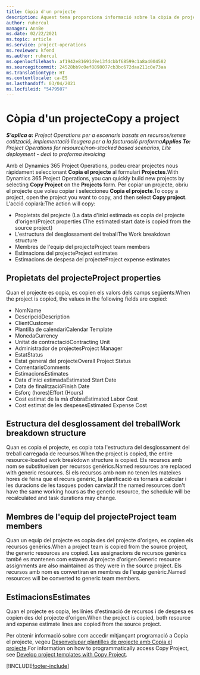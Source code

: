 ```yaml
---
title: Còpia d'un projecte
description: Aquest tema proporciona informació sobre la còpia de projectes al Dynamics 365 Project Operations.
author: ruhercul
manager: AnnBe
ms.date: 02/22/2021
ms.topic: article
ms.service: project-operations
ms.reviewer: kfend
ms.author: ruhercul
ms.openlocfilehash: af1942e81691d9e13fdcbbf68599c1a8a4004582
ms.sourcegitcommit: 24528bb9c0ef8898077cb3bc672daa211c0e73aa
ms.translationtype: HT
ms.contentlocale: ca-ES
ms.lasthandoff: 03/04/2021
ms.locfileid: "5479507"
---
```

# <a name="copy-a-project"></a><span data-ttu-id="41102-103">Còpia d'un projecte</span><span class="sxs-lookup"><span data-stu-id="41102-103">Copy a project</span></span>

<span data-ttu-id="41102-104">_**S'aplica a:** Project Operations per a escenaris basats en recursos/sense cotització, implementació lleugera per a la facturació proforma_</span><span class="sxs-lookup"><span data-stu-id="41102-104">_**Applies To:** Project Operations for resource/non-stocked based scenarios, Lite deployment - deal to proforma invoicing_</span></span>

<span data-ttu-id="41102-105">Amb el Dynamics 365 Project Operations, podeu crear projectes nous ràpidament seleccionant **Copia el projecte** al formulari **Projectes**.</span><span class="sxs-lookup"><span data-stu-id="41102-105">With Dynamics 365 Project Operations, you can quickly build new projects by selecting **Copy Project** on the **Projects** form.</span></span> <span data-ttu-id="41102-106">Per copiar un projecte, obriu el projecte que voleu copiar i seleccioneu **Copia el projecte**.</span><span class="sxs-lookup"><span data-stu-id="41102-106">To copy a project, open the project you want to copy, and then select **Copy project**.</span></span> <span data-ttu-id="41102-107">L'acció copiarà:</span><span class="sxs-lookup"><span data-stu-id="41102-107">The action will copy:</span></span>

- <span data-ttu-id="41102-108">Propietats del projecte (La data d'inici estimada es copia del projecte d'origen)</span><span class="sxs-lookup"><span data-stu-id="41102-108">Project properties (The estimated start date is copied from the source project)</span></span>
- <span data-ttu-id="41102-109">L'estructura del desglossament del treball</span><span class="sxs-lookup"><span data-stu-id="41102-109">The Work breakdown structure</span></span>
- <span data-ttu-id="41102-110">Membres de l'equip del projecte</span><span class="sxs-lookup"><span data-stu-id="41102-110">Project team members</span></span>
- <span data-ttu-id="41102-111">Estimacions del projecte</span><span class="sxs-lookup"><span data-stu-id="41102-111">Project estimates</span></span>
- <span data-ttu-id="41102-112">Estimacions de despesa del projecte</span><span class="sxs-lookup"><span data-stu-id="41102-112">Project expense estimates</span></span>

## <a name="project-properties"></a><span data-ttu-id="41102-113">Propietats del projecte</span><span class="sxs-lookup"><span data-stu-id="41102-113">Project properties</span></span>

<span data-ttu-id="41102-114">Quan el projecte es copia, es copien els valors dels camps següents:</span><span class="sxs-lookup"><span data-stu-id="41102-114">When the project is copied, the values in the following fields are copied:</span></span>

- <span data-ttu-id="41102-115">Nom</span><span class="sxs-lookup"><span data-stu-id="41102-115">Name</span></span>
- <span data-ttu-id="41102-116">Descripció</span><span class="sxs-lookup"><span data-stu-id="41102-116">Description</span></span>
- <span data-ttu-id="41102-117">Client</span><span class="sxs-lookup"><span data-stu-id="41102-117">Customer</span></span>
- <span data-ttu-id="41102-118">Plantilla de calendari</span><span class="sxs-lookup"><span data-stu-id="41102-118">Calendar Template</span></span>
- <span data-ttu-id="41102-119">Moneda</span><span class="sxs-lookup"><span data-stu-id="41102-119">Currency</span></span>
- <span data-ttu-id="41102-120">Unitat de contractació</span><span class="sxs-lookup"><span data-stu-id="41102-120">Contracting Unit</span></span>
- <span data-ttu-id="41102-121">Administrador de projectes</span><span class="sxs-lookup"><span data-stu-id="41102-121">Project Manager</span></span>
- <span data-ttu-id="41102-122">Estat</span><span class="sxs-lookup"><span data-stu-id="41102-122">Status</span></span>
- <span data-ttu-id="41102-123">Estat general del projecte</span><span class="sxs-lookup"><span data-stu-id="41102-123">Overall Project Status</span></span>
- <span data-ttu-id="41102-124">Comentaris</span><span class="sxs-lookup"><span data-stu-id="41102-124">Comments</span></span>
- <span data-ttu-id="41102-125">Estimacions</span><span class="sxs-lookup"><span data-stu-id="41102-125">Estimates</span></span>
- <span data-ttu-id="41102-126">Data d’inici estimada</span><span class="sxs-lookup"><span data-stu-id="41102-126">Estimated Start Date</span></span>
- <span data-ttu-id="41102-127">Data de finalització</span><span class="sxs-lookup"><span data-stu-id="41102-127">Finish Date</span></span>
- <span data-ttu-id="41102-128">Esforç (hores)</span><span class="sxs-lookup"><span data-stu-id="41102-128">Effort (Hours)</span></span>
- <span data-ttu-id="41102-129">Cost estimat de la mà d’obra</span><span class="sxs-lookup"><span data-stu-id="41102-129">Estimated Labor Cost</span></span>
- <span data-ttu-id="41102-130">Cost estimat de les despeses</span><span class="sxs-lookup"><span data-stu-id="41102-130">Estimated Expense Cost</span></span>

## <a name="work-breakdown-structure"></a><span data-ttu-id="41102-131">Estructura del desglossament del treball</span><span class="sxs-lookup"><span data-stu-id="41102-131">Work breakdown structure</span></span>

<span data-ttu-id="41102-132">Quan es copia el projecte, es copia tota l'estructura del desglossament del treball carregada de recursos.</span><span class="sxs-lookup"><span data-stu-id="41102-132">When the project is copied, the entire resource-loaded work breakdown structure is copied.</span></span> <span data-ttu-id="41102-133">Els recursos amb nom se substitueixen per recursos genèrics.</span><span class="sxs-lookup"><span data-stu-id="41102-133">Named resources are replaced with generic resources.</span></span> <span data-ttu-id="41102-134">Si els recursos amb nom no tenen les mateixes hores de feina que el recurs genèric, la planificació es tornarà a calcular i les duracions de les tasques poden canviar.</span><span class="sxs-lookup"><span data-stu-id="41102-134">If the named resources don't have the same working hours as the generic resource, the schedule will be recalculated and task durations may change.</span></span>

## <a name="project-team-members"></a><span data-ttu-id="41102-135">Membres de l'equip del projecte</span><span class="sxs-lookup"><span data-stu-id="41102-135">Project team members</span></span>

<span data-ttu-id="41102-136">Quan un equip del projecte es copia des del projecte d'origen, es copien els recursos genèrics.</span><span class="sxs-lookup"><span data-stu-id="41102-136">When a project team is copied from the source project, the generic resources are copied.</span></span> <span data-ttu-id="41102-137">Les assignacions de recursos genèrics també es mantenen com estaven al projecte d'origen.</span><span class="sxs-lookup"><span data-stu-id="41102-137">Generic resource assignments are also maintained as they were in the source project.</span></span> <span data-ttu-id="41102-138">Els recursos amb nom es convertiran en membres de l'equip genèric.</span><span class="sxs-lookup"><span data-stu-id="41102-138">Named resources will be converted to generic team members.</span></span>

## <a name="estimates"></a><span data-ttu-id="41102-139">Estimacions</span><span class="sxs-lookup"><span data-stu-id="41102-139">Estimates</span></span>

<span data-ttu-id="41102-140">Quan el projecte es copia, les línies d'estimació de recursos i de despesa es copien des del projecte d'origen.</span><span class="sxs-lookup"><span data-stu-id="41102-140">When the project is copied, both resource and expense estimate lines are copied from the source project.</span></span> 

<span data-ttu-id="41102-141">Per obtenir informació sobre com accedir mitjançant programació a Copia el projecte, vegeu [Desenvolupar plantilles de projecte amb Copia el projecte](dev-copy-project.md).</span><span class="sxs-lookup"><span data-stu-id="41102-141">For information on how to programmatically access Copy Project, see [Develop project templates with Copy Project](dev-copy-project.md).</span></span>


[!INCLUDE[footer-include](../includes/footer-banner.md)]
